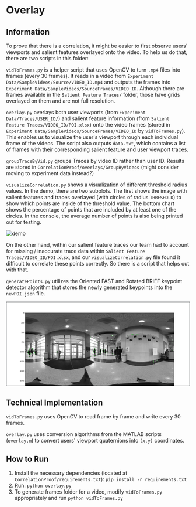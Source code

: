 # Overlay

## Information

To prove that there is a correlation, it might be easier to first observe users' viewports and salient features overlayed onto the video. To help us do that, there are two scripts in this folder:

`vidToFrames.py` is a helper script that uses OpenCV to turn `.mp4` files into frames (every 30 frames). It reads in a video from `Experiment Data/SampleVideos/Source/VIDEO_ID.mp4` and outputs the frames into `Experiment Data/SampleVideos/SourceFrames/VIDEO_ID`. Although there are frames available in the `Salient Feature Traces/` folder, those have grids overlayed on them and are not full resolution.

`overlay.py` overlays both user viewports (from `Experiment Data/Traces/USER_ID/`) and salient feature information (from `Salient Feature Traces/VIDEO_ID/POI.xlsx`) onto the video frames (stored in `Experiment Data/SampleVideos/SourceFrames/VIDEO_ID` by `vidToFrames.py`). This enables us to visualize the user's viewport through each individual frame of the videos. The script also outputs `data.txt`, which contains a list of frames with their corresponding salient feature and user viewport traces.

`groupTraceByVid.py` groups Traces by video ID rather than user ID. Results are stored in `CorrelationProof/overlays/GroupByVideos` (might consider moving to experiment data instead?)

`visualizeCorrelation.py` shows a visualization of different threshold radius values. In the demo, there are two subplots. The first shows the image with salient features and traces overlayed (with circles of radius `THRESHOLD`) to show which points are inside of the threshold value. The bottom chart shows the percentage of points that are included by at least one of the circles. In the console, the average number of points is also being printed out for testing.

![demo](demo.gif)

On the other hand, within our salient feature traces our team had to account for missing / inaccurate trace data within `Salient Feature Traces/VIDEO_ID/POI.xlsx`, and our `visualizeCorrelation.py` file found it difficult to correlate these points correctly. So there is a script that helps out with that.

`generatePoints.py` utilizes the Oriented FAST and Rotated BRIEF keypoint detector algorithm that stores the newly generated keypoints into the `newPOI.json` file.

![Image of ORB algorithm](ORB.PNG)

## Technical Implementation

`vidToFrames.py` uses OpenCV to read frame by frame and write every 30 frames.

`overlay.py` uses conversion algorithms from the MATLAB scripts (`overlay.m`) to convert users' viewport quaternions into `(x,y)` coordinates. 

## How to Run

1. Install the necessary dependencies (located at `CorrelationProof/requirements.txt`): `pip install -r requirements.txt`
2. Run: `python overlay.py`
3. To generate frames folder for a video, modify `vidToFrames.py` appropriately and run `python vidToFrames.py`
